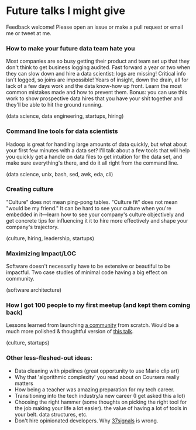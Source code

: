 # Future talks I might give

Feedback welcome! Please open an issue or make a pull request or email me or tweet at me. 

### How to make your future data team hate you

Most companies are so busy getting their product and team set up that they don't think to get business logging audited. Fast forward a year or two when they can slow down and hire a data scientist: logs are missing! Critical info isn't logged, so joins are impossible! Years of insight, down the drain, all for lack of a few days work and the data know-how up front. Learn the most common mistakes made and how to prevent them. Bonus: you can use this work to show prospective data hires that you have your shit together and they'll be able to hit the ground running. 

(data science, data engineering, startups, hiring)

### Command line tools for data scientists

Hadoop is great for handling large amounts of data quickly, but what about your first few minutes with a data set? I'll talk about a few tools that will help you quickly get a handle on data files to get intuition for the data set, and make sure everything's there, and do it all right from the command line. 

(data science, unix, bash, sed, awk, eda, cli)

### Creating culture

"Culture" does not mean ping-pong tables. "Culture fit" does not mean "would be my friend." It can be hard to see your culture when you're embedded in it—learn how to see your company's culture objectively and get concrete tips for influencing it it to hire more effectively and shape your company's trajectory.

(culture, hiring, leadership, startups)

### Maximizing Impact/LOC

Software doesn't necessarily have to be extensive or beautiful to be impactful. Two case studies of minimal code having a big effect on community. 

(software architecture)

### How I got 100 people to my first meetup (and kept them coming back)

Lessons learned from launching [a community](http://womenwhocode.com) from scratch. Would be a much more polished & thoughtful version of [this talk](https://www.youtube.com/watch?v=m_hQV6fiJD0).

(culture, startups)

### Other less-fleshed-out ideas: 

- Data cleaning with pipelines (great opportunity to use Mario clip art)
- Why that 'algorithmic complexity' you read about on Coursera really matters
- How being a teacher was amazing preparation for my tech career. 
- Transitioning into the tech industry/a new career (I get asked this a lot)
- Choosing the right hammer (some thoughts on picking the right tool for the job making your life a lot easier). the value of having a lot of tools in your belt. data structures, etc.
- Don't hire opinionated developers. Why [37signals](https://signalvnoise.com/posts/2628-how-to-hire-a-programmer-when-youre-not-a-programmer) is wrong. 

